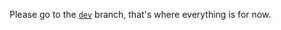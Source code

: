 Please go to the [`dev`](https://github.com/TurtleCode84/tracktask/tree/dev) branch, that's where everything is for now.
